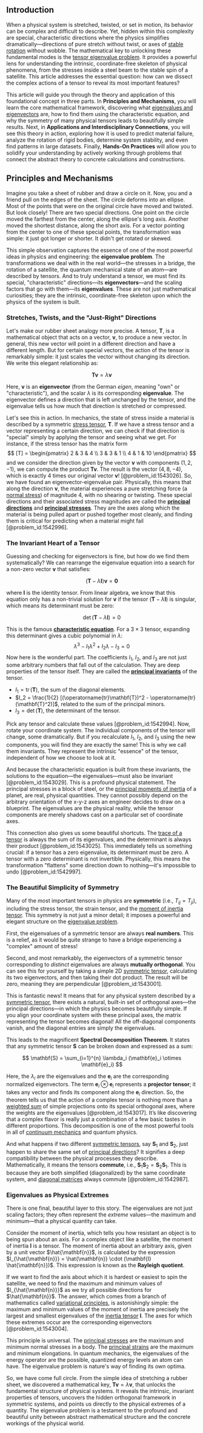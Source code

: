 ## Introduction
When a physical system is stretched, twisted, or set in motion, its behavior can be complex and difficult to describe. Yet, hidden within this complexity are special, characteristic directions where the physics simplifies dramatically—directions of pure stretch without twist, or axes of [stable rotation](@article_id:181966) without wobble. The mathematical key to unlocking these fundamental modes is the [tensor eigenvalue problem](@article_id:197565). It provides a powerful lens for understanding the intrinsic, coordinate-free skeleton of physical phenomena, from the stresses inside a steel beam to the stable spin of a satellite. This article addresses the essential question: how can we dissect the complex actions of a tensor to reveal its most important features?

This article will guide you through the theory and application of this foundational concept in three parts. In **Principles and Mechanisms**, you will learn the core mathematical framework, discovering what [eigenvalues and eigenvectors](@article_id:138314) are, how to find them using the characteristic equation, and why the symmetry of many physical tensors leads to beautifully simple results. Next, in **Applications and Interdisciplinary Connections**, you will see this theory in action, exploring how it is used to predict material failure, analyze the rotation of rigid bodies, determine system stability, and even find patterns in large datasets. Finally, **Hands-On Practices** will allow you to solidify your understanding by actively working through problems that connect the abstract theory to concrete calculations and constructions.

## Principles and Mechanisms

Imagine you take a sheet of rubber and draw a circle on it. Now, you and a friend pull on the edges of the sheet. The circle deforms into an ellipse. Most of the points that were on the original circle have moved and twisted. But look closely! There are two special directions. One point on the circle moved the farthest from the center, along the ellipse's long axis. Another moved the shortest distance, along the short axis. For a vector pointing from the center to one of these special points, the transformation was simple: it just got longer or shorter. It didn't get rotated or skewed.

This simple observation captures the essence of one of the most powerful ideas in physics and engineering: the **eigenvalue problem**. The transformations we deal with in the real world—the stresses in a bridge, the rotation of a satellite, the quantum mechanical state of an atom—are described by tensors. And to truly understand a tensor, we must find its special, "characteristic" directions—its **eigenvectors**—and the scaling factors that go with them—its **eigenvalues**. These are not just mathematical curiosities; they are the intrinsic, coordinate-free skeleton upon which the physics of the system is built.

### Stretches, Twists, and the "Just-Right" Directions

Let's make our rubber sheet analogy more precise. A tensor, $\mathbf{T}$, is a mathematical object that acts on a vector, $\mathbf{v}$, to produce a new vector. In general, this new vector will point in a different direction and have a different length. But for certain special vectors, the action of the tensor is remarkably simple: it just scales the vector without changing its direction. We write this elegant relationship as:

$$
\mathbf{T}\mathbf{v} = \lambda\mathbf{v}
$$

Here, $\mathbf{v}$ is an **eigenvector** (from the German *eigen*, meaning "own" or "characteristic"), and the scalar $\lambda$ is its corresponding **eigenvalue**. The eigenvector defines a direction that is left unchanged by the tensor, and the eigenvalue tells us how much that direction is stretched or compressed.

Let's see this in action. In mechanics, the state of stress inside a material is described by a symmetric [stress tensor](@article_id:148479), $\mathbf{T}$. If we have a stress tensor and a vector representing a certain direction, we can check if that direction is "special" simply by applying the tensor and seeing what we get. For instance, if the stress tensor has the matrix form
$$
[T] = \begin{pmatrix} 2 & 3 & 4 \\ 3 & 3 & 1 \\ 4 & 1 & 10 \end{pmatrix}
$$
and we consider the direction given by the vector $\mathbf{v}$ with components $(1, 2, -1)$, we can compute the product $\mathbf{T}\mathbf{v}$. The result is the vector $(4, 8, -4)$, which is exactly $4$ times our original vector $\mathbf{v}$! [@problem_id:1543026]. So, we have found an eigenvector-eigenvalue pair. Physically, this means that along the direction $\mathbf{v}$, the material experiences a pure stretching force (a [normal stress](@article_id:183832)) of magnitude $4$, with no shearing or twisting. These special directions and their associated stress magnitudes are called the **[principal directions](@article_id:275693)** and **[principal stresses](@article_id:176267)**. They are the axes along which the material is being pulled apart or pushed together most cleanly, and finding them is critical for predicting when a material might fail [@problem_id:1542996].

### The Invariant Heart of a Tensor

Guessing and checking for eigenvectors is fine, but how do we find them systematically? We can rearrange the eigenvalue equation into a search for a non-zero vector $\mathbf{v}$ that satisfies:

$$
(\mathbf{T} - \lambda\mathbf{I})\mathbf{v} = \mathbf{0}
$$

where $\mathbf{I}$ is the identity tensor. From linear algebra, we know that this equation only has a non-trivial solution for $\mathbf{v}$ if the tensor $(\mathbf{T} - \lambda\mathbf{I})$ is singular, which means its determinant must be zero:

$$
\det(\mathbf{T} - \lambda\mathbf{I}) = 0
$$

This is the famous **[characteristic equation](@article_id:148563)**. For a $3 \times 3$ tensor, expanding this determinant gives a cubic polynomial in $\lambda$:
$$
\lambda^3 - I_1 \lambda^2 + I_2 \lambda - I_3 = 0
$$
Now here is the wonderful part. The coefficients $I_1$, $I_2$, and $I_3$ are not just some arbitrary numbers that fall out of the calculation. They are deep properties of the tensor itself. They are called the **[principal invariants](@article_id:193028)** of the tensor.

*   $I_1 = \operatorname{tr}(\mathbf{T})$, the sum of the diagonal elements.
*   $I_2 = \frac{1}{2} [(\operatorname{tr}\mathbf{T})^2 - \operatorname{tr}(\mathbf{T}^2)]$, related to the sum of the principal minors.
*   $I_3 = \det(\mathbf{T})$, the determinant of the tensor.

Pick any tensor and calculate these values [@problem_id:1542994]. Now, rotate your coordinate system. The individual components of the tensor will change, some dramatically. But if you recalculate $I_1$, $I_2$, and $I_3$ using the new components, you will find they are exactly the same! This is why we call them invariants. They represent the intrinsic "essence" of the tensor, independent of how we choose to look at it.

And because the characteristic equation is built from these invariants, the solutions to the equation—the eigenvalues—must also be invariant [@problem_id:1543029]. This is a profound physical statement. The principal stresses in a block of steel, or the [principal moments of inertia](@article_id:150395) of a planet, are real, physical quantities. They cannot possibly depend on the arbitrary orientation of the x-y-z axes an engineer decides to draw on a blueprint. The eigenvalues are the physical reality, while the tensor components are merely shadows cast on a particular set of coordinate axes.

This connection also gives us some beautiful shortcuts. The [trace of a tensor](@article_id:190175) is always the sum of its eigenvalues, and the determinant is always their product [@problem_id:1543025]. This immediately tells us something crucial: if a tensor has a zero eigenvalue, its determinant must be zero. A tensor with a zero determinant is not invertible. Physically, this means the transformation "flattens" some direction down to nothing—it's impossible to undo [@problem_id:1542997].

### The Beautiful Simplicity of Symmetry

Many of the most important tensors in physics are **symmetric** (i.e., $T_{ij} = T_{ji}$), including the stress tensor, the strain tensor, and the [moment of inertia tensor](@article_id:148165). This symmetry is not just a minor detail; it imposes a powerful and elegant structure on the [eigenvalue problem](@article_id:143404).

First, the eigenvalues of a symmetric tensor are always **real numbers**. This is a relief, as it would be quite strange to have a bridge experiencing a "complex" amount of stress!

Second, and most remarkably, the eigenvectors of a symmetric tensor corresponding to *distinct* eigenvalues are always **mutually orthogonal**. You can see this for yourself by taking a simple 2D [symmetric tensor](@article_id:144073), calculating its two eigenvectors, and then taking their dot product. The result will be zero, meaning they are perpendicular [@problem_id:1543001].

This is fantastic news! It means that for any physical system described by a [symmetric tensor](@article_id:144073), there exists a natural, built-in set of orthogonal axes—the principal directions—in which the physics becomes beautifully simple. If you align your coordinate system with these principal axes, the matrix representing the tensor becomes diagonal! All the off-diagonal components vanish, and the diagonal entries are simply the eigenvalues.

This leads to the magnificent **Spectral Decomposition Theorem**. It states that any symmetric tensor $\mathbf{S}$ can be broken down and expressed as a sum:

$$
\mathbf{S} = \sum_{i=1}^{n} \lambda_i (\mathbf{e}_i \otimes \mathbf{e}_i)
$$

Here, the $\lambda_i$ are the eigenvalues and the $\mathbf{e}_i$ are the corresponding normalized eigenvectors. The term $\mathbf{e}_i \otimes \mathbf{e}_i$ represents a **projector tensor**; it takes any vector and finds its component along the $\mathbf{e}_i$ direction. So, the theorem tells us that the action of a complex tensor is nothing more than a [weighted sum](@article_id:159475) of simple projections onto its special orthogonal axes, where the weights are the eigenvalues [@problem_id:1543017]. It’s like discovering that a complex flavor is really just a combination of a few basic tastes in different proportions. This decomposition is one of the most powerful tools in all of [continuum mechanics](@article_id:154631) and quantum physics.

And what happens if two different [symmetric tensors](@article_id:147598), say $\mathbf{S}_1$ and $\mathbf{S}_2$, just happen to share the same set of [principal directions](@article_id:275693)? It signifies a deep compatibility between the physical processes they describe. Mathematically, it means the tensors **commute**, i.e., $\mathbf{S}_1\mathbf{S}_2 = \mathbf{S}_2\mathbf{S}_1$. This is because they are both simplified (diagonalized) by the same coordinate system, and [diagonal matrices](@article_id:148734) always commute [@problem_id:1542987].

### Eigenvalues as Physical Extremes

There is one final, beautiful layer to this story. The eigenvalues are not just scaling factors; they often represent the *extreme* values—the maximum and minimum—that a physical quantity can take.

Consider the moment of inertia, which tells you how resistant an object is to being spun about an axis. For a complex object like a satellite, the moment of inertia $\mathbf{I}$ is a tensor. The moment of inertia about an arbitrary axis, given by a unit vector $\hat{\mathbf{n}}$, is calculated by the expression $I_{\hat{\mathbf{n}}} = \hat{\mathbf{n}} \cdot (\mathbf{I} \hat{\mathbf{n}})$. This expression is known as the **Rayleigh quotient**.

If we want to find the axis about which it is hardest or easiest to spin the satellite, we need to find the maximum and minimum values of $I_{\hat{\mathbf{n}}}$ as we try all possible directions for $\hat{\mathbf{n}}$. The answer, which comes from a branch of mathematics called [variational principles](@article_id:197534), is astonishingly simple: the maximum and minimum values of the moment of inertia are precisely the largest and smallest eigenvalues of the [inertia tensor](@article_id:177604) $\mathbf{I}$. The axes for which these extremes occur are the corresponding eigenvectors [@problem_id:1543004].

This principle is universal. The [principal stresses](@article_id:176267) are the maximum and minimum normal stresses in a body. The [principal strains](@article_id:197303) are the maximum and minimum elongations. In quantum mechanics, the eigenvalues of the energy operator are the possible, quantized energy levels an atom can have. The eigenvalue problem is nature's way of finding its own optima.

So, we have come full circle. From the simple idea of stretching a rubber sheet, we discovered a mathematical key, $\mathbf{T}\mathbf{v} = \lambda\mathbf{v}$, that unlocks the fundamental structure of physical systems. It reveals the intrinsic, invariant properties of tensors, uncovers the hidden orthogonal framework in symmetric systems, and points us directly to the physical extremes of a quantity. The eigenvalue problem is a testament to the profound and beautiful unity between abstract mathematical structure and the concrete workings of the physical world.